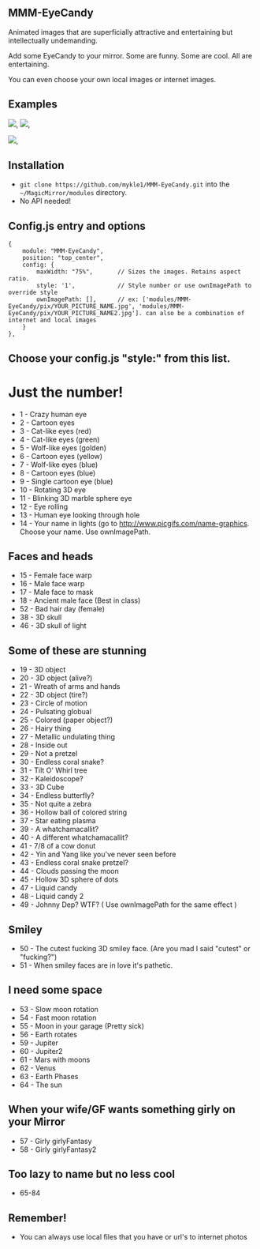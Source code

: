 ## MMM-EyeCandy

Animated images that are superficially attractive and entertaining but intellectually undemanding.

Add some EyeCandy to your mirror. Some are funny. Some are cool. All are entertaining.

You can even choose your own local images or internet images.

## Examples

![](pix/1.gif), ![](pix/2.gif),

![](pix/4.gif),

## Installation

* `git clone https://github.com/mykle1/MMM-EyeCandy.git` into the `~/MagicMirror/modules` directory.
* No API needed!

## Config.js entry and options

```
{
    module: "MMM-EyeCandy",
    position: "top_center",
    config: {
        maxWidth: "75%",       // Sizes the images. Retains aspect ratio.
        style: '1',            // Style number or use ownImagePath to override style
        ownImagePath: [],      // ex: ['modules/MMM-EyeCandy/pix/YOUR_PICTURE_NAME.jpg', 'modules/MMM-EyeCandy/pix/YOUR_PICTURE_NAME2.jpg']. can also be a combination of internet and local images
    }
},
```

## Choose your config.js "style:" from this list.

# Just the number!

*  1 - Crazy human eye
*  2 - Cartoon eyes
*  3 - Cat-like eyes (red)
*  4 - Cat-like eyes (green)
*  5 - Wolf-like eyes (golden)
*  6 - Cartoon eyes (yellow)
*  7 - Wolf-like eyes (blue)
*  8 - Cartoon eyes (blue)
*  9 - Single cartoon eye (blue)
* 10 - Rotating 3D eye
* 11 - Blinking 3D marble sphere eye
* 12 - Eye rolling
* 13 - Human eye looking through hole
* 14 - Your name in lights (go to http://www.picgifs.com/name-graphics. Choose your name. Use ownImagePath.

## Faces and heads

* 15 - Female face warp
* 16 - Male face warp
* 17 - Male face to mask
* 18 - Ancient male face (Best in class)
* 52 - Bad hair day (female)
* 38 - 3D skull
* 46 - 3D skull of light

## Some of these are stunning

* 19 - 3D object
* 20 - 3D object (alive?)
* 21 - Wreath of arms and hands
* 22 - 3D object (tire?)
* 23 - Circle of motion
* 24 - Pulsating globual
* 25 - Colored (paper object?)
* 26 - Hairy thing
* 27 - Metallic undulating thing
* 28 - Inside out
* 29 - Not a pretzel
* 30 - Endless coral snake?
* 31 - Tilt O' Whirl tree
* 32 - Kaleidoscope?
* 33 - 3D Cube
* 34 - Endless butterfly?
* 35 - Not quite a zebra
* 36 - Hollow ball of colored string
* 37 - Star eating plasma
* 39 - A whatchamacallit?
* 40 - A different whatchamacallit?
* 41 - 7/8 of a cow donut
* 42 - Yin and Yang like you've never seen before
* 43 - Endless coral snake pretzel?
* 44 - Clouds passing the moon
* 45 - Hollow 3D sphere of dots
* 47 - Liquid candy
* 48 - Liquid candy 2
* 49 - Johnny Dep? WTF? ( Use ownImagePath for the same effect )

## Smiley

* 50 - The cutest fucking 3D smiley face. (Are you mad I said "cutest" or "fucking?")
* 51 - When smiley faces are in love it's pathetic.

## I need some space

* 53 - Slow moon rotation
* 54 - Fast moon rotation
* 55 - Moon in your garage (Pretty sick)
* 56 - Earth rotates
* 59 - Jupiter
* 60 - Jupiter2
* 61 - Mars with moons
* 62 - Venus
* 63 - Earth Phases
* 64 - The sun

## When your wife/GF wants something girly on your Mirror

* 57 - Girly girlyFantasy
* 58 - Girly girlyFantasy2

## Too lazy to name but no less cool

* 65-84


## Remember!

* You can always use local files that you have or url's to internet photos
